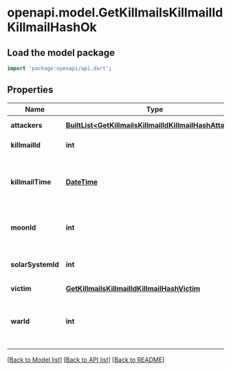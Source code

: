 # openapi.model.GetKillmailsKillmailIdKillmailHashOk

## Load the model package
```dart
import 'package:openapi/api.dart';
```

## Properties
Name | Type | Description | Notes
------------ | ------------- | ------------- | -------------
**attackers** | [**BuiltList&lt;GetKillmailsKillmailIdKillmailHashAttacker&gt;**](GetKillmailsKillmailIdKillmailHashAttacker.md) | attackers array | 
**killmailId** | **int** | ID of the killmail | 
**killmailTime** | [**DateTime**](DateTime.md) | Time that the victim was killed and the killmail generated  | 
**moonId** | **int** | Moon if the kill took place at one | [optional] 
**solarSystemId** | **int** | Solar system that the kill took place in  | 
**victim** | [**GetKillmailsKillmailIdKillmailHashVictim**](GetKillmailsKillmailIdKillmailHashVictim.md) |  | 
**warId** | **int** | War if the killmail is generated in relation to an official war  | [optional] 

[[Back to Model list]](../README.md#documentation-for-models) [[Back to API list]](../README.md#documentation-for-api-endpoints) [[Back to README]](../README.md)


